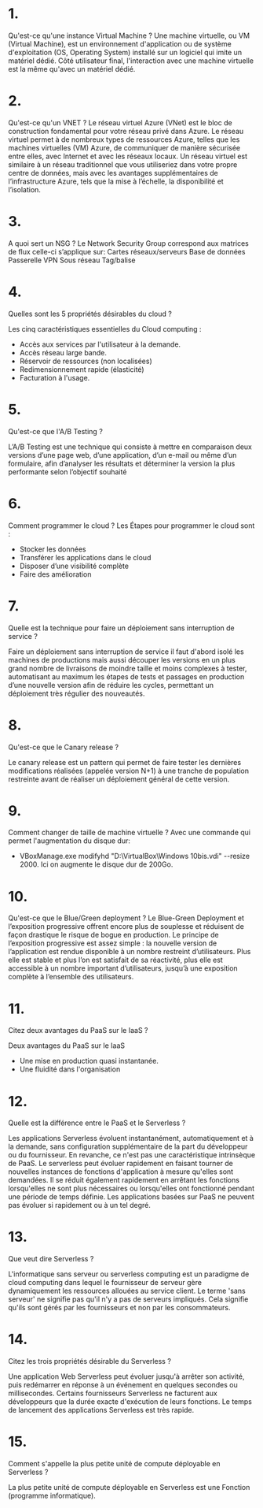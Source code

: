 # 1.
Qu'est-ce qu'une instance Virtual Machine ?
Une machine virtuelle, ou VM (Virtual Machine), est un environnement d'application ou de système d'exploitation (OS, Operating System) installé sur un logiciel qui imite un matériel dédié. Côté utilisateur final, l'interaction avec une machine virtuelle est la même qu'avec un matériel dédié.
# 2.
Qu'est-ce qu'un VNET ?
Le réseau virtuel Azure (VNet) est le bloc de construction fondamental pour votre réseau privé dans Azure. Le réseau virtuel permet à de nombreux types de ressources Azure, telles que les machines virtuelles (VM) Azure, de communiquer de manière sécurisée entre elles, avec Internet et avec les réseaux locaux. Un réseau virtuel est similaire à un réseau traditionnel que vous utiliseriez dans votre propre centre de données, mais avec les avantages supplémentaires de l’infrastructure Azure, tels que la mise à l’échelle, la disponibilité et l’isolation.

# 3.
A quoi sert un NSG ?
Le Network Security Group correspond aux matrices de flux celle-ci s’applique sur:
Cartes réseaux/serveurs Base de données Passerelle VPN Sous réseau Tag/balise

# 4.
Quelles sont les 5 propriétés désirables du cloud ?

Les cinq caractéristiques essentielles du Cloud computing :
- Accès aux services par l'utilisateur à la demande.
- Accès réseau large bande.
- Réservoir de ressources (non localisées)
- Redimensionnement rapide (élasticité)
- Facturation à l'usage.

# 5.
Qu'est-ce que l'A/B Testing ?

L’A/B Testing est une technique qui consiste à mettre en comparaison deux versions d’une page web, d’une application, d’un e-mail ou même d’un formulaire, afin d’analyser les résultats et déterminer la version la plus performante selon l’objectif souhaité
# 6.
Comment programmer le cloud ?
Les Étapes pour programmer le cloud sont :

- Stocker les données
- Transférer les applications dans le cloud
- Disposer d’une visibilité complète
- Faire des amélioration
# 7.
Quelle est la technique pour faire un déploiement sans interruption de service ?

Faire un déploiement sans interruption de service il faut d'abord isolé les machines de productions mais aussi découper 
les versions en un plus grand nombre de livraisons de moindre taille et moins complexes à tester,
automatisant au maximum les étapes de tests et passages en production d’une nouvelle version afin de réduire les cycles,
permettant un déploiement très régulier des nouveautés.

# 8.
Qu'est-ce que le Canary release ?

Le canary release est un pattern qui permet de faire tester les dernières modifications réalisées (appelée version N+1) à une tranche de population restreinte avant de réaliser un déploiement général de cette version.

# 9.
Comment changer de taille de machine virtuelle ?
Avec une commande qui permet l'augmentation du disque dur:
- VBoxManage.exe modifyhd "D:\VirtualBox\Windows 10bis.vdi" --resize 2000. 
Ici on augmente le disque dur de 200Go.

# 10.
Qu'est-ce que le Blue/Green deployment ?
Le Blue-Green Deployment et l’exposition progressive offrent encore plus de souplesse et réduisent de façon drastique le risque de bogue en production.
Le principe de l’exposition progressive est assez simple : la nouvelle version de l’application est rendue disponible à un nombre restreint d’utilisateurs. Plus elle est stable et plus l’on est satisfait de sa réactivité, plus elle est accessible à un nombre important d’utilisateurs, jusqu’à une exposition complète à l’ensemble des utilisateurs.
# 11.
Citez deux avantages du PaaS sur le IaaS ?

Deux avantages du PaaS sur le IaaS
- Une mise en production quasi instantanée.
- Une fluidité dans l'organisation

# 12.
Quelle est la différence entre le PaaS et le Serverless ?

Les applications Serverless évoluent instantanément, automatiquement et à la demande, sans configuration supplémentaire de la part du développeur ou du fournisseur. En revanche, ce n'est pas une caractéristique intrinsèque de PaaS. Le serverless peut évoluer rapidement en faisant tourner de nouvelles instances de fonctions d'application à mesure qu'elles sont demandées. Il se réduit également rapidement en arrêtant les fonctions lorsqu'elles ne sont plus nécessaires ou lorsqu'elles ont fonctionné pendant une période de temps définie. Les applications basées sur PaaS ne peuvent pas évoluer si rapidement ou à un tel degré.

# 13.
Que veut dire Serverless ?

L'informatique sans serveur ou serverless computing est un paradigme de cloud computing dans lequel le fournisseur de serveur gère dynamiquement les ressources allouées au service client. Le terme 'sans serveur' ne signifie pas qu'il n'y a pas de serveurs impliqués. Cela signifie qu'ils sont gérés par les fournisseurs et non par les consommateurs.

# 14.
Citez les trois propriétés désirable du Serverless ?

Une application Web Serverless peut évoluer jusqu'à arrêter son activité, puis redémarrer en réponse à un événement en quelques secondes ou millisecondes. Certains fournisseurs Serverless ne facturent aux développeurs que la durée exacte d'exécution de leurs fonctions. Le temps de lancement des applications Serverless est très rapide.

# 15.
Comment s'appelle la plus petite unité de compute déployable en Serverless ?

La plus petite unité de compute déployable en Serverless est une Fonction (programme informatique).
